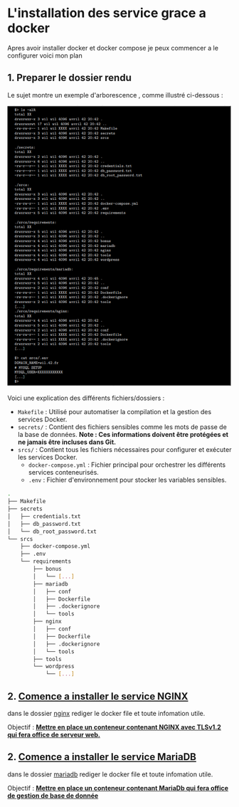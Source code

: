 # L'installation des service grace a docker 

Apres avoir installer docker et docker compose je peux commencer a le configurer voici mon plan

## 1. Preparer le dossier rendu

Le sujet montre un exemple d'arborescence , comme illustré ci-dessous :

![arboraissance du rendu](./../ilustration/arboraissance_du_rendu.png)

Voici une explication des différents fichiers/dossiers :
- `Makefile` : Utilisé pour automatiser la compilation et la gestion des services Docker.
- `secrets/` : Contient des fichiers sensibles comme les mots de passe de la base de données. **Note : Ces informations doivent être protégées et ne jamais être incluses dans Git.**
- `srcs/` : Contient tous les fichiers nécessaires pour configurer et exécuter les services Docker.
  - `docker-compose.yml` : Fichier principal pour orchestrer les différents services conteneurisés.
  - `.env` : Fichier d'environnement pour stocker les variables sensibles.

```sh
.
├── Makefile
├── secrets
│   ├── credentials.txt
│   ├── db_password.txt
│   └── db_root_password.txt
└── srcs
	├── docker-compose.yml
	├── .env
	└── requirements
		├── bonus
		│   └── [...]
		├── mariadb
		│   ├── conf
		│   ├── Dockerfile
		│   ├── .dockerignore
		│   └── tools
		├── nginx
		│   ├── conf
		│   ├── Dockerfile
		│   ├── .dockerignore
		│   └── tools
		├── tools
		└── wordpress
			└── [...]
```

## 2. [Comence a installer le service NGINX](./Instalation_des_services/1_Instalation_Nginx.md)


dans le dossier [nginx](./../rendu/srcs/requirements/nginx/) rediger le docker file et toute infomation utile.

Objectif : **[Mettre en place un conteneur contenant NGINX avec TLSv1.2 qui fera office de serveur web.](./Instalation_des_services/1_Instalation_Nginx.md)**

## 2. [Comence a installer le service MariaDB](./Instalation_des_services/2_Instalation_MariaDB.md)


dans le dossier [mariadb](./../rendu/srcs/requirements/mariadb/) rediger le docker file et toute infomation utile.

Objectif : **[Mettre en place un conteneur contenant MariaDb qui fera office de gestion de base de donnée](./Instalation_des_services/2_Instalation_MariaDB.md)**